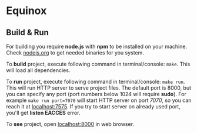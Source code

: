 # Equinox

## Build & Run

For building you require **node.js** with **npm** to be installed on your machine. Check [nodejs.org](http://nodejs.org/download/) to get needed binaries for you system.

To **build** project, execute following command in terminal/console: `make`. This will load all dependencies.

To **run** project, execute following command in terminal/console: `make run`. This will run HTTP server to serve project files. The default port is 8000, but you can specify any port (port numbers below 1024 will require **sudo**). For example `make run port=7070` will start HTTP server on port *7070*, so you can reach it at [localhost:7575](http://localhost:7575/). If you try to start server on already used port, you'll get **listen EACCES** error.

To **see** project, open [localhost:8000](http://localhost:8000/) in web browser.

